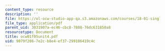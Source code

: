 ```yaml
---
content_type: resource
description: ''
file: https://ol-ocw-studio-app-qa.s3.amazonaws.com/courses/18-01-single-variable-calculus-fall-2005/9079f2867e2cb8e4ef37299106419c4c_ocw01f05unit4.pdf
file_type: application/pdf
parent_uid: 3031907a-ec46-cbc8-7808-76dc631850a8
resourcetype: Document
title: ocw01f05unit4.pdf
uid: 9079f286-7e2c-b8e4-ef37-299106419c4c
---
```

